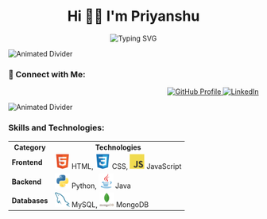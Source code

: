 <!DOCTYPE html>
<html lang="en">
<head>
  <meta charset="UTF-8">
  <meta name="viewport" content="width=device-width, initial-scale=1.0">
  <meta name="description" content="Priyanshu Portfolio - Full Stack Developer, AI Explorer, Flutter Fanatic.">
  <meta name="keywords" content="Priyanshu, Full Stack Developer, Portfolio, GitHub">
  <meta name="author" content="Priyanshu">
</head>
<body class="bg-gray-100 font-sans p-4">

<h1 align="center" class="text-4xl font-bold text-center text-black">Hi ✌🏻 I'm Priyanshu</h1>


  <p align="center" class="text-center my-4">
    <img src="https://readme-typing-svg.herokuapp.com?font=Fira+Code&weight=600&size=22&pause=1000&color=343434&center=true&vCenter=true&width=440&height=45&lines=Hey%2C+I'm+Priyanshu!;Full+Stack+Developer;AI+Explorer;Flutter+Fanatic;Lifelong+Learner" alt="Typing SVG">
  </p>

  <img src="https://user-images.githubusercontent.com/74038190/212284100-561aa473-3905-4a80-b561-0d28506553ee.gif" class="my-8 mx-auto" alt="Animated Divider">

  <h3 class="text-center text-xl font-semibold">🌟 Connect with Me:</h3>
  <p align="right" class="text-center flex justify-center space-x-4">
    <a href="https://github.com/priyanshu-it" target="_blank" aria-label="GitHub Profile">
      <img src="https://img.shields.io/badge/GitHub-181717?style=for-the-badge&logo=github&logoColor=white" alt="GitHub Profile">
    </a>
    <a href="https://www.linkedin.com/in/priyanshu-in/" target="_blank" aria-label="LinkedIn Profile">
      <img src="https://img.shields.io/badge/LinkedIn-0077b5?style=for-the-badge&logo=linkedin&logoColor=white" alt="LinkedIn">
    </a>
  </p>

  <img src="https://user-images.githubusercontent.com/74038190/212284100-561aa473-3905-4a80-b561-0d28506553ee.gif" class="my-8 mx-auto" alt="Animated Divider">

  <h3 class="text-2xl font-semibold">Skills and Technologies:</h3>
  <table align="center" class="table-auto w-3/4 mx-auto mt-4 text-white bg-gray-800 border border-gray-600">
    <tr>
      <th class="p-4 text-left bg-gray-900">Category</th>
      <th class="p-4 text-left bg-gray-900">Technologies</th>
    </tr>
    <tr>
      <td class="p-4"><strong>Frontend</strong></td>
      <td class="p-4">
        <span class="inline-block mr-2">
          <img src="https://raw.githubusercontent.com/devicons/devicon/master/icons/html5/html5-original.svg" width="30" height="30" alt="HTML5">
        </span>HTML, 
        <span class="inline-block mr-2">
          <img src="https://raw.githubusercontent.com/devicons/devicon/master/icons/css3/css3-original.svg" width="30" height="30" alt="CSS3">
        </span>CSS, 
        <span class="inline-block mr-2">
          <img src="https://raw.githubusercontent.com/devicons/devicon/master/icons/javascript/javascript-original.svg" width="30" height="30" alt="JavaScript">
        </span>JavaScript
      </td>
    </tr>
    <tr>
      <td class="p-4"><strong>Backend</strong></td>
      <td class="p-4">
        <span class="inline-block mr-2">
          <img src="https://raw.githubusercontent.com/devicons/devicon/master/icons/python/python-original.svg" width="30" height="30" alt="Python">
        </span>Python, 
        <span class="inline-block mr-2">
          <img src="https://raw.githubusercontent.com/devicons/devicon/master/icons/java/java-original.svg" width="30" height="30" alt="Java">
        </span>Java
      </td>
    </tr>
    <tr>
      <td class="p-4"><strong>Databases</strong></td>
      <td class="p-4">
        <span class="inline-block mr-2">
          <img src="https://raw.githubusercontent.com/devicons/devicon/master/icons/mysql/mysql-original.svg" width="30" height="30" alt="MySQL">
        </span>MySQL, 
        <span class="inline-block mr-2">
          <img src="https://raw.githubusercontent.com/devicons/devicon/master/icons/mongodb/mongodb-original-wordmark.svg" width="30" height="30" alt="MongoDB">
        </span>MongoDB
      </td>
    </tr>
  </table>

</body>
</html>
